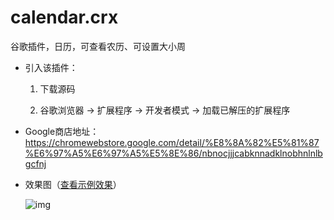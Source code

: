 # calendar.crx
谷歌插件，日历，可查看农历、可设置大小周

* 引入该插件：

  1. 下载源码

  2. 谷歌浏览器 -> 扩展程序 -> 开发者模式 -> 加载已解压的扩展程序
* Google商店地址：https://chromewebstore.google.com/detail/%E8%8A%82%E5%81%87%E6%97%A5%E6%97%A5%E5%8E%86/nbnocjjjcabknnadklnobhnlnlbgcfnj


* 效果图（[查看示例效果](https://gyxing.github.io/calendar.crx/index.html)）

  ![img](./images/calendar.png)



